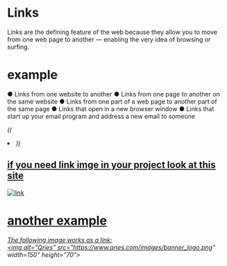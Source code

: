 # Links

 Links are the defining feature of the web 
because they allow you to move from 
one web page to another — enabling the 
very idea of browsing or surfing.

# example
● Links from one website to another
● Links from one page to another on the same website
● Links from one part of a web page to another part of the 
same page
● Links that open in a new browser window
● Links that start up your email program and address a new 
email to someone


  *((<li><a href="http://www.empireonline.com">))*
  ## if you need link imge in your project look at this site 
  ![link](https://www.tutorialspoint.com/assets/questions/images/103672-1516256385.jpg)

  # another example

  *<!DOCTYPE html>*

   *<html>*
   *<head>*
      *<title>HTML Image as link</title>*
   *</head>*
   *<body>*
      *The following image works as a link:<br>*
      *<a href="https://www.qries.com/">*
         *<img alt="Qries" src="https://www.qries.com/images/banner_logo.png"*
         *width=150" height="70">*
      *</a>*
   *</body>*
*</html>*